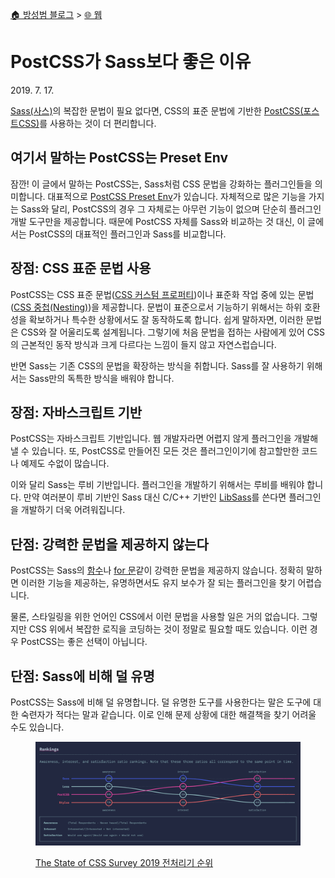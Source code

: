[🏠 방성범 블로그](/README.md) > [🌐 웹](/web.md)

# PostCSS가 Sass보다 좋은 이유

<time id="date-published" datetime="2019-07-17">2019. 7. 17.</time>

[Sass(사스)](https://sass-lang.com/)의 복잡한 문법이 필요 없다면, CSS의 표준 문법에 기반한 [PostCSS(포스트CSS)](https://postcss.org/)를 사용하는 것이 더 편리합니다.

## 여기서 말하는 PostCSS는 Preset Env

잠깐! 이 글에서 말하는 PostCSS는, Sass처럼 CSS 문법을 강화하는 플러그인들을 의미합니다. 대표적으로 [PostCSS Preset Env](https://preset-env.cssdb.org/)가 있습니다. 자체적으로 많은 기능을 가지는 Sass와 달리, PostCSS의 경우 그 자체로는 아무런 기능이 없으며 단순히 플러그인 개발 도구만을 제공합니다. 때문에 PostCSS 자체를 Sass와 비교하는 것 대신, 이 글에서는 PostCSS의 대표적인 플러그인과 Sass를 비교합니다.

## 장점: CSS 표준 문법 사용

PostCSS는 CSS 표준 문법([CSS 커스텀 프로퍼티](https://drafts.csswg.org/css-variables/))이나 표준화 작업 중에 있는 문법([CSS 중첩(Nesting)](https://drafts.csswg.org/css-nesting-1/))을 제공합니다. 문법이 표준으로서 기능하기 위해서는 하위 호환성을 확보하거나 특수한 상황에서도 잘 동작하도록 합니다. 쉽게 말하자면, 이러한 문법은 CSS와 잘 어울리도록 설계됩니다. 그렇기에 처음 문법을 접하는 사람에게 있어 CSS의 근본적인 동작 방식과 크게 다르다는 느낌이 들지 않고 자연스럽습니다.

반면 Sass는 기존 CSS의 문법을 확장하는 방식을 취합니다. Sass를 잘 사용하기 위해서는 Sass만의 독특한 방식을 배워야 합니다.

## 장점: 자바스크립트 기반

PostCSS는 자바스크립트 기반입니다. 웹 개발자라면 어렵지 않게 플러그인을 개발해낼 수 있습니다. 또, PostCSS로 만들어진 모든 것은 플러그인이기에 참고할만한 코드나 예제도 수없이 많습니다.

이와 달리 Sass는 루비 기반입니다. 플러그인을 개발하기 위해서는 루비를 배워야 합니다. 만약 여러분이 루비 기반인 Sass 대신 C/C++ 기반인 [LibSass](https://sass-lang.com/libsass)를 쓴다면 플러그인을 개발하기 더욱 어려워집니다.

## 단점: 강력한 문법을 제공하지 않는다

PostCSS는 Sass의 [함수](https://sass-lang.com/documentation/at-rules/function)나 [for 문](https://sass-lang.com/documentation/at-rules/control/for)같이 강력한 문법을 제공하지 않습니다. 정확히 말하면 이러한 기능을 제공하는, 유명하면서도 유지 보수가 잘 되는 플러그인을 찾기 어렵습니다.

물론, 스타일링을 위한 언어인 CSS에서 이런 문법을 사용할 일은 거의 없습니다. 그렇지만 CSS 위에서 복잡한 로직을 코딩하는 것이 정말로 필요할 때도 있습니다. 이런 경우 PostCSS는 좋은 선택이 아닙니다.

## 단점: Sass에 비해 덜 유명

PostCSS는 Sass에 비해 덜 유명합니다. 덜 유명한 도구를 사용한다는 말은 도구에 대한 숙련자가 적다는 말과 같습니다. 이로 인해 문제 상황에 대한 해결책을 찾기 어려울 수도 있습니다.

<figure>

![Sass의 인기를 100%로 봤을 때, PostCSS의 인기는 84%](/assets/2019-07-17-postcss-better-than-sass/tools-section-overview.png)

<figcaption>

[The State of CSS Survey 2019 전처리기 순위](https://2019.stateofcss.com/technologies/pre-post-processors/#tools-section-overview)

</figcaption>

</figure>
